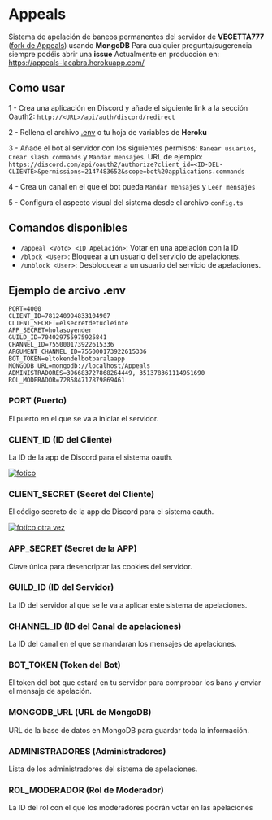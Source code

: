 # Appeals

Sistema de apelación de baneos permanentes del servidor de **VEGETTA777** ([fork de Appeals](https://github.com/holasoyender/Appeals)) usando **MongoDB**
Para cualquier pregunta/sugerencia siempre podéis abrir una **issue**
Actualmente en producción en: https://appeals-lacabra.herokuapp.com/

## Como usar

1 - Crea una aplicación en Discord y añade el siguiente link a la sección Oauth2:
```http://<URL>/api/auth/discord/redirect```

2 - Rellena el archivo [.env](https://github.com/holasoyender/Appeals#ejemplo-de-arcivo-env) o tu hoja de variables de **Heroku**

3 - Añade el bot al servidor con los siguientes permisos: `Banear usuarios`, `Crear slash commands` y `Mandar mensajes`.
URL de ejemplo: ```https://discord.com/api/oauth2/authorize?client_id=<ID-DEL-CLIENTE>&permissions=2147483652&scope=bot%20applications.commands ```

4 - Crea un canal en el que el bot pueda `Mandar mensajes` y `Leer mensajes`

5 - Configura el aspecto visual del sistema desde el archivo `config.ts`

## Comandos disponibles

 - `/appeal <Voto> <ID Apelación>`: Votar en una apelación con la ID
 - `/block <User>`: Bloquear a un usuario del servicio de apelaciones.
 - `/unblock <User>`: Desbloquear a un usuario del servicio de apelaciones.

## Ejemplo de arcivo .env
```
PORT=4000
CLIENT_ID=781240994833104907
CLIENT_SECRET=elsecretdetucleinte
APP_SECRET=holasoyender
GUILD_ID=704029755975925841
CHANNEL_ID=755000173922615336
ARGUMENT_CHANNEL_ID=755000173922615336
BOT_TOKEN=eltokendelbotparalaapp
MONGODB_URL=mongodb://localhost/Appeals
ADMINISTRADORES=396683727868264449, 351378361114951690
ROL_MODERADOR=728584717879869461
```

### PORT (Puerto)

El puerto en el que se va a iniciar el servidor.

### CLIENT_ID (ID del Cliente)

La ID de la app de Discord para el sistema oauth.

[![fotico](https://i.imgur.com/yW9neR4.png)](https://www.youtube.com/watch?v=dQw4w9WgXcQ)

### CLIENT_SECRET (Secret del Cliente)

El código secreto de la app de Discord para el sistema oauth.

[![fotico otra vez](https://i.imgur.com/SvTpAl3.png)](https://www.youtube.com/watch?v=dQw4w9WgXcQ)

### APP_SECRET (Secret de la APP)

Clave única para desencriptar las cookies del servidor.

### GUILD_ID (ID del Servidor)

La ID del servidor al que se le va a aplicar este sistema de apelaciones.

### CHANNEL_ID (ID del Canal de apelaciones)

La ID del canal en el que se mandaran los mensajes de apelaciones.

### BOT_TOKEN (Token del Bot)

El token del bot que estará en tu servidor para comprobar los bans y enviar el mensaje de apelación.

### MONGODB_URL (URL de MongoDB)

URL de la base de datos en MongoDB para guardar toda la información.

### ADMINISTRADORES (Administradores)

Lista de los administradores del sistema de apelaciones.

### ROL_MODERADOR (Rol de Moderador)

La ID del rol con el que los moderadores podrán votar en las apelaciones


